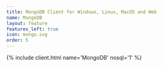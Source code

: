```yaml
---
title: MongoDB Client for Windows, Linux, MacOS and Web
name: MongoDB
layout: feature
features_left: true
icon: mongo.svg
order: 5
---
```


{% include client.html name='MongoDB' nosql='1' %}
